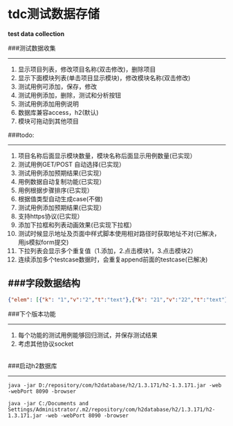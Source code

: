 tdc测试数据存储
===
**test data collection**

###测试数据收集

----------


1. 显示项目列表，修改项目名称(双击修改)，删除项目
2. 显示下面模块列表(单击项目显示模块)，修改模块名称(双击修改)
3. 测试用例可添加，保存，修改
4. 测试用例添加，删除，测试和分析按钮
5. 测试用例添加用例说明
6. 数据库兼容access，h2(默认)
7. 模块可拖动到其他项目

###todo:

----------

1. 项目名称后面显示模块数量，模块名称后面显示用例数量(已实现）
2. 测试用例GET/POST 自动选择(已实现）
3. 测试用例添加预期结果(已实现）
4. 用例数据自动复制功能(已实现）
5. 用例根据步骤排序(已实现）
6. 根据值类型自动生成case(不做)
7. 测试用例添加预期结果(已实现）
8. 支持https协议(已实现）
9. 添加下拉框和列表动画效果(已实现下拉框）
10. 测试时候显示地址及页面中样式脚本使用相对路径时获取地址不对(已解决，用js模拟form提交)
11. 下拉列表会显示多个重复值（1.添加，2.点击模块1，3.点击模块2）
12. 连续添加多个testcase数据时，会重复append前面的testcase(已解决)


###字段数据结构
----------

```json
{"elem": [{"k": "1","v":"2","t":"text"},{"k": "21","v":"22","t":"text"}]}
```

###下个版本功能

----------

1. 每个功能的测试用例能够回归测试，并保存测试结果<br/>
2. 考虑其他协议socket<br/><br/>

###启动h2数据库

----------

	java -jar D:/repository/com/h2database/h2/1.3.171/h2-1.3.171.jar -web -webPort 8090 -browser

	java -jar C:/Documents and Settings/Administrator/.m2/repository/com/h2database/h2/1.3.171/h2-1.3.171.jar -web -webPort 8090 -browser
